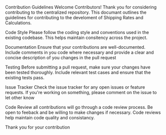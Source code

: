 Contribution Guidelines
Welcome Contributors!
Thank you for considering contributing to the centralized repository. This documant outlines the guidelines for contributing to the develoment of Shipping Rates and Calculations.

Code Style
Please follow the coding style and conventions used in the existing codebase. This helps maintain consitency across the project.

Documentation
Ensure that your contributions are well-documented. Include comments in you code where necessary and provide a clear and concise description of you changes in the pull request

Testing
Before submitting a pull request, make sure your changes have been tested thoroughly. Include relevant test cases and ensure that the existing tests pass.

Issue Tracker
Check the issue tracker for any open issues or feature requests. If you're working on something, please comment on the issue to let other know

Code Review
all contributions will go through a code review process. Be open to feeback and be willing to make changes if necessary. Code reviews help maintain code quality and consistancy.

Thank you for your contribution 
